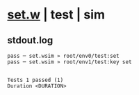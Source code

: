 # [set.w](../../../../../../examples/tests/sdk_tests/counter/set.w) | test | sim

## stdout.log
```log
pass ─ set.wsim » root/env0/test:set    
pass ─ set.wsim » root/env1/test:key set
 
 
Tests 1 passed (1)
Duration <DURATION>
```

